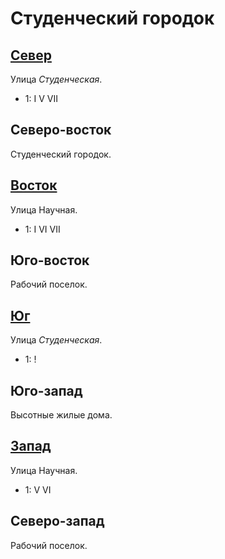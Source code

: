 # Студенческий городок

## [Север](./560085.md)

Улица *Студенческая*.

* 1:    I   V   VII

## Северо-восток

Студенческий городок.

## [Восток](./570090.md)

Улица Научная.

* 1:    I   VI  VII

## Юго-восток

Рабочий поселок.

## [Юг](./560100.md)

Улица *Студенческая*.

* 1:    !

## Юго-запад

Высотные жилые дома.

## [Запад](./550090.md)

Улица Научная.

* 1:    V   VI

## Северо-запад

Рабочий поселок.
